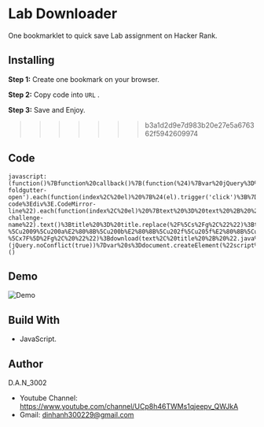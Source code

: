 # Lab Downloader
One bookmarklet to quick save Lab assignment on Hacker Rank.
## Installing

**Step 1:** Create one bookmark on your browser.

**Step 2:** Copy code into `URL` .

**Step 3:** Save and Enjoy.
>>>>>>> b3a1d2d9e7d983b20e27e5a676362f5942609974

## Code
```
javascript:(function()%7Bfunction%20callback()%7B(function(%24)%7Bvar%20jQuery%3D%24%3Bfunction%20download(data%2C%20filename%2C%20type)%20%7Bvar%20file%20%3D%20new%20Blob(%5Bdata%5D%2C%20%7Btype%3A%20type%7D)%3Bif%20(window.navigator.msSaveOrOpenBlob)window.navigator.msSaveOrOpenBlob(file%2C%20filename)%3Belse%20%7Bvar%20a%20%3D%20document.createElement(%22a%22)%2Curl%20%3D%20URL.createObjectURL(file)%3Ba.href%20%3D%20url%3Ba.download%20%3D%20filename%3Bdocument.body.appendChild(a)%3Ba.click()%3BsetTimeout(function()%20%7Bdocument.body.removeChild(a)%3Bwindow.URL.revokeObjectURL(url)%3B%7D%2C%200)%3B%7D%7D%24('.CodeMirror-foldgutter-open').each(function(index%2C%20el)%20%7B%24(el).trigger('click')%3B%7D)%3Bvar%20text%20%3D%20%22%22%3B%24(%22.CodeMirror-code%3Ediv%3E.CodeMirror-line%22).each(function(index%2C%20el)%20%7Btext%20%3D%20text%20%2B%20%24(el).text()%20%2B%20%22%5Cr%5Cn%22%3B%7D)%3Bvar%20title%20%3D%20%24(%22.hr_tour-challenge-name%22).text()%3Btitle%20%3D%20title.replace(%2F%5Cs%2Fg%2C%22%22)%3Btext%20%3D%20text.replace(%2F%5B%5Cu00A0%5Cu1680%E2%80%8B%5Cu180e%5Cu2000-%5Cu2009%5Cu200a%E2%80%8B%5Cu200b%E2%80%8B%5Cu202f%5Cu205f%E2%80%8B%5Cu3000%5D%2Fg%2C'')%3Btext%20%3D%20text.replace(%2F%5B%5E%5Cx00-%5Cx7F%5D%2Fg%2C%20%22%22)%3Bdownload(text%2C%20title%20%2B%20%22.java%22%2C%20%22text%22)%7D)(jQuery.noConflict(true))%7Dvar%20s%3Ddocument.createElement(%22script%22)%3Bs.src%3D%22https%3A%2F%2Fajax.googleapis.com%2Fajax%2Flibs%2Fjquery%2F1.11.1%2Fjquery.min.js%22%3Bif(s.addEventListener)%7Bs.addEventListener(%22load%22%2Ccallback%2Cfalse)%7Delse%20if(s.readyState)%7Bs.onreadystatechange%3Dcallback%7Ddocument.body.appendChild(s)%3B%7D)()
```
## Demo
![Demo](https://github.com/DAN3002/FUNiX-Supporter/blob/master/Lab%20Downloader/Demo.gif "Demo")
## Build With

* JavaScript.

## Author
D.A.N_3002

* Youtube Channel: https://www.youtube.com/channel/UCp8h46TWMs1qjeepv_QWJkA
* Gmail: dinhanh300229@gmail.com
